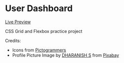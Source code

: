 # User Dashboard
<a href="https://rabbitcase.github.io/user-dashboard/">Live Preview</a>

CSS Grid and Flexbox practice project

Credits: 
<ul>
  <li>
  Icons from <a href="https://pictogrammers.com/library/mdi/">Pictogrammers</a>
  </li>
  <li>
  Profile Picture Image by <a href="https://pixabay.com/users/sd_the_photographer-23894384/?utm_source=link-attribution&utm_medium=referral&utm_campaign=image&utm_content=7615535">DHARANISH S</a> from <a 
  href="https://pixabay.com//?utm_source=link-attribution&utm_medium=referral&utm_campaign=image&utm_content=7615535">Pixabay</a>
  </li>
</ul>

